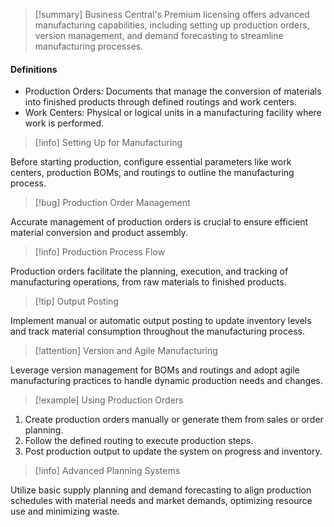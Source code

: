 >[!summary]
>Business Central's Premium licensing offers advanced manufacturing capabilities, including setting up production orders, version management, and demand forecasting to streamline manufacturing processes.

#### Definitions
- Production Orders: Documents that manage the conversion of materials into finished products through defined routings and work centers.
- Work Centers: Physical or logical units in a manufacturing facility where work is performed.

>[!info] Setting Up for Manufacturing

Before starting production, configure essential parameters like work centers, production BOMs, and routings to outline the manufacturing process.

>[!bug] Production Order Management

Accurate management of production orders is crucial to ensure efficient material conversion and product assembly.

>[!info] Production Process Flow

Production orders facilitate the planning, execution, and tracking of manufacturing operations, from raw materials to finished products.

>[!tip] Output Posting

Implement manual or automatic output posting to update inventory levels and track material consumption throughout the manufacturing process.

>[!attention] Version and Agile Manufacturing

Leverage version management for BOMs and routings and adopt agile manufacturing practices to handle dynamic production needs and changes.

>[!example] Using Production Orders

1. Create production orders manually or generate them from sales or order planning.
2. Follow the defined routing to execute production steps.
3. Post production output to update the system on progress and inventory.

>[!info] Advanced Planning Systems

Utilize basic supply planning and demand forecasting to align production schedules with material needs and market demands, optimizing resource use and minimizing waste.